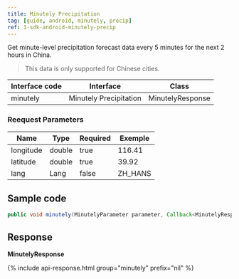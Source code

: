 ```yaml
---
title: Minutely Precipitation
tag: [guide, android, minutely, precip]
ref: 1-sdk-android-minutely-precip
---
```


Get minute-level precipitation forecast data every 5 minutes for the next 2 hours in China.

> This data is only supported for Chinese cities.

| Interface code| Interface  | Class |
| ---------- | ----------- | ------------ |
| minutely | Minutely Precipitation  | MinutelyResponse |

### Reequest Parameters

| Name  | Type | Required | Exemple |
| -------- | -------- | ---- | ------ |
| longitude | double | true | 116.41 |
| latitude | double | true | 39.92 |
| lang | Lang | false | ZH_HANS |

## Sample code

```java
public void minutely(MinutelyParameter parameter, Callback<MinutelyResponse> callback);
```

## Response

**MinutelyResponse**

{% include api-response.html group="minutely" prefix="nil"  %}

<!-- | Property | Description | Example |
| --------------- | -------------- | -------------- |
| getCode | See [Status Code](/en/docs/resource/status-code/) | 200 |
| getUpdateTime | [Last updated time](/en/docs/resource/glossary/#update-time) | 2017-10-25T04:34+08:00 |
| getFxLink | Responsive web page of this location, easy to embed in your website or APP | https://www.qweather.com |
| getSummary | Precipitation description | No precipitation in the next 2 hours |
| getMinutely | Minutely data | List&lt;Minutely&gt; |
| getRefer | Reference data, includes data source, statements and license | Refer |

**Refer**

| Property | Description  |  Type |  Example  |
| ---------- | ----------- | ----------- | ------------ |
| getSources | Data source and other statements  | List&lt;String&gt; | QWeather    |
| getLicense | Data license      | List&lt;String&gt; | QWeather Developers License |

**Minutely**

| Property | Description | Example |
| --------- | ---------------- | ---------------- |
| getFxTime | Forecast time | 2013-12-30T20:35+08:00 |
| getPrecip | Accumulated precipitation in 5 minutes, unit is millimeter | 10 |
| getType | Type of precipitation <br />`rain`<br />`snow` | rain | -->
